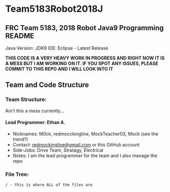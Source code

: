 # Team5183Robot2018J
## FRC Team 5183, 2018 Robot Java9 Programming README

Java Version: JDK9
IDE: Eclipse - Latest Release

**THIS CODE IS A VERY HEAVY WORK IN PROGRESS AND RIGHT NOW IT IS A MESS BUT I AM WORKING ON IT. IF YOU SPOT ANY ISSUES, PLEASE COMMIT TO THIS REPO AND I WILL LOOK INTO IT**


## Team and Code Structure

### Team Structure:

Ain't this a mess currently...

#### Lead Programmer: Ethan A.
- Nicknames: M0ck, redmocckingline, MockTeacher03, Mock (see the trend?)
- Contact: redmockingline@gmail.com or this GitHub account
- Side-Jobs: Drive Team, Stratagy, Electrical
- Notes: I am the lead programmer for the team and I also manage the repo


### File Tree: 

```
/ - this is where ALL of the files are
```
